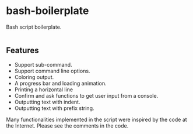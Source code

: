 # bash-boilerplate

Bash script boilerplate.

```

```

## Features

* Support sub-command.
* Support command line options.
* Coloring output.
* A progress bar and loading animation.
* Printing a horizontal line
* Confirm and ask functions to get user input from a console.
* Outputting text with indent.
* Outputting text with prefix string.

Many functionalities implemented in the script were inspired by the code at the Internet.
Please see the comments in the code.
